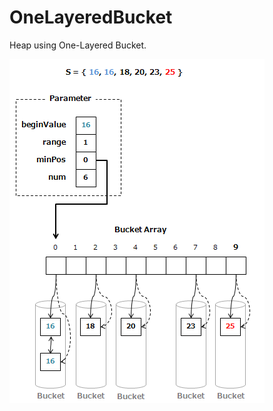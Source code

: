 # OneLayeredBucket

Heap using One-Layered Bucket.

![](https://github.com/63rabbits/OneLayeredBucket/blob/master/1-Layered_Buckets-0002.png?raw=true)
